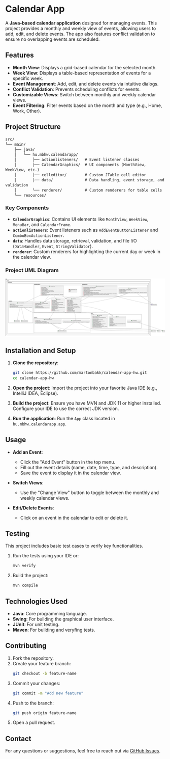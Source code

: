 
# Calendar App

A **Java-based calendar application** designed for managing events. This project provides a monthly and weekly view of events, allowing users to add, edit, and delete events. The app also features conflict validation to ensure no overlapping events are scheduled.

## Features

- **Month View**: Displays a grid-based calendar for the selected month.
- **Week View**: Displays a table-based representation of events for a specific week.
- **Event Management**: Add, edit, and delete events via intuitive dialogs.
- **Conflict Validation**: Prevents scheduling conflicts for events.
- **Customizable Views**: Switch between monthly and weekly calendar views.
- **Event Filtering**: Filter events based on the month and type (e.g., Home, Work, Other).

## Project Structure

```
src/
└── main/
    ├── java/
    │   └── hu.mbhw.calendarapp/
    │       ├── actionlisteners/   # Event listener classes
    │       ├── CalendarGraphics/  # UI components (MonthView, WeekView, etc.)
    │       ├── celleditor/        # Custom JTable cell editor
    │       ├── data/              # Data handling, event storage, and validation
    │       └── renderer/          # Custom renderers for table cells
    └── resources/
```

### Key Components
- **`CalendarGraphics`**: Contains UI elements like `MonthView`, `WeekView`, `MenuBar`, and `CalendarFrame`.
- **`actionlisteners`**: Event listeners such as `AddEventButtonListener` and `ComboBoxActionListener`.
- **`data`**: Handles data storage, retrieval, validation, and file I/O (`DataHandler`, `Event`, `StringValidator`).
- **`renderer`**: Custom renderers for highlighting the current day or week in the calendar view.

### Project UML Diagram

![Alt Text](CalendarAppUML.png)

## Installation and Setup

1. **Clone the repository**:
   ```bash
   git clone https://github.com/martonbakk/calendar-app-hw.git
   cd calendar-app-hw
   ```

2. **Open the project**:
   Import the project into your favorite Java IDE (e.g., IntelliJ IDEA, Eclipse).

3. **Build the project**:
   Ensure you have MVN and JDK 11 or higher installed. Configure your IDE to use the correct JDK version.

4. **Run the application**:
   Run the `App` class located in `hu.mbhw.calendarapp.app`.

## Usage

- **Add an Event**:
  - Click the "Add Event" button in the top menu.
  - Fill out the event details (name, date, time, type, and description).
  - Save the event to display it in the calendar view.

- **Switch Views**:
  - Use the "Change View" button to toggle between the monthly and weekly calendar views.

- **Edit/Delete Events**:
  - Click on an event in the calendar to edit or delete it.

## Testing

This project includes basic test cases to verify key functionalities.

1. Run the tests using your IDE or:
   ```bash
   mvn verify
   ```
2. Build the project:
   ```bash
   mvn compile
   ```

## Technologies Used

- **Java**: Core programming language.
- **Swing**: For building the graphical user interface.
- **JUnit**: For unit testing.
- **Maven**: For building and veryfing tests.

## Contributing

1. Fork the repository.
2. Create your feature branch:
   ```bash
   git checkout -b feature-name
   ```
3. Commit your changes:
   ```bash
   git commit -m "Add new feature"
   ```
4. Push to the branch:
   ```bash
   git push origin feature-name
   ```
5. Open a pull request.

## Contact

For any questions or suggestions, feel free to reach out via [GitHub Issues](https://github.com/martonbakk/calendar-app-hw/issues).
